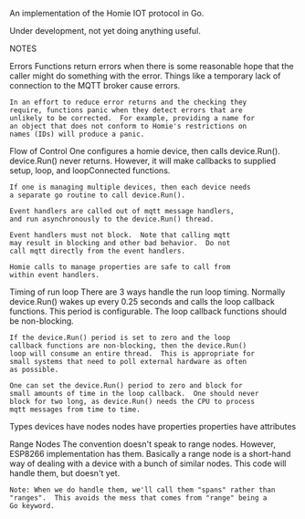 An implementation of the Homie IOT protocol in Go.

Under development, not yet doing anything useful.


NOTES

Errors
	Functions return errors when there is some reasonable hope
	that the caller might do something with the error.  Things like
	a temporary lack of connection to the MQTT broker cause errors.

	In an effort to reduce error returns and the checking they
	require, functions panic when they detect errors that are
	unlikely to be corrected.  For example, providing a name for
	an object that does not conform to Homie's restrictions on
	names (IDs) will produce a panic.

Flow of Control
	One configures a homie device, then calls device.Run().
	device.Run() never returns.  However, it will make callbacks
	to supplied setup, loop, and loopConnected functions.

	If one is managing multiple devices, then each device needs
	a separate go routine to call device.Run().

	Event handlers are called out of mqtt message handlers,
	and run asynchronously to the device.Run() thread.

	Event handlers must not block.  Note that calling mqtt
	may result in blocking and other bad behavior.  Do not
	call mqtt directly from the event handlers.

	Homie calls to manage properties are safe to call from
	within event handlers.

Timing of run loop
	There are 3 ways handle the run loop timing.  Normally
	device.Run() wakes up every 0.25 seconds and calls the loop
	callback functions.  This period is configurable.  The loop
	callback functions should be non-blocking.

	If the device.Run() period is set to zero and the loop
	callback functions are non-blocking, then the device.Run()
	loop will consume an entire thread.  This is appropriate for
	small systems that need to poll external hardware as often
	as possible.

	One can set the device.Run() period to zero and block for
	small amounts of time in the loop callback.  One should never
	block for two long, as device.Run() needs the CPU to process
	mqtt messages from time to time.

Types
	devices have nodes
	nodes have properties
	properties have attributes

Range Nodes
	The convention doesn't speak to range nodes.  However, ESP8266
	implementation has them.  Basically a range node is a short-hand
	way of dealing with a device with a bunch of similar nodes.
	This code will handle them, but doesn't yet.

	Note: When we do handle them, we'll call them "spans" rather than
	"ranges".  This avoids the mess that comes from "range" being a 
	Go keyword.
